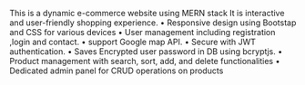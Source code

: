 This is a dynamic e-commerce website using MERN stack
It is interactive and user-friendly shopping experience.
• Responsive design using Bootstap and CSS for various devices
• User management including registration ,login and contact.
• support Google map API.
• Secure with JWT authentication.
• Saves Encrypted user password in DB using bcryptjs.
• Product management with search, sort, add, and delete functionalities
• Dedicated admin panel for CRUD operations on products
